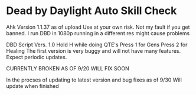 # Dead by Daylight Auto Skill Check

Ahk Version 1.1.37 as of upload
Use at your own risk. Not my fault if you get banned.
I run DBD in 1080p running in a different res might cause problems



DBD Script Vers. 1.0
Hold H while doing QTE's 
Press 1 for Gens 
Press 2 for Healing
The first version is very buggy and will not have many features.
Expect periodic updates.




CURRENTLY BROKEN AS OF 9/20 WILL FIX SOON

In the procses of updating to latest version and bug fixes as of 9/30 
Will update when finished

